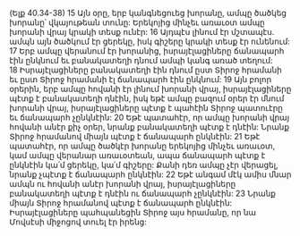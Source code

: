 (Ելք 40.34-38)
15 Այն օրը, երբ կանգնեցուեց խորանը, ամպը ծածկեց խորանը՝ վկայութեան տունը: Երեկոյից մինչեւ առաւօտ ամպը խորանի վրայ կրակի տեսք ունէր: 16 Այդպէս լինում էր մշտապէս. ամպն այն ծածկում էր ցերեկը, իսկ գիշերը կրակի տեսք էր ունենում: 17 Երբ ամպը վերանում էր խորանից, իսրայէլացիները ճանապարհ էին ընկնում եւ բանակատեղի դնում ամպի կանգ առած տեղում: 18 Իսրայէլացիները բանակատեղի էին դնում ըստ Տիրոջ հրամանի եւ ըստ Տիրոջ հրամանի էլ ճանապարհ էին ընկնում: 19 Այն բոլոր օրերին, երբ ամպը հովանի էր լինում խորանի վրայ, իսրայէլացիները պէտք է բանակատեղի դնէին, իսկ եթէ ամպը բազում օրեր էր մնում խորանի վրայ, իսրայէլացիները պէտք է պահէին Տիրոջ պատուէրը եւ ճանապարհ չընկնէին: 20 Եթէ պատահէր, որ ամպը խորանի վրայ հովանի անէր քիչ օրեր, նրանք բանակատեղի պէտք է դնէին: Նրանք Տիրոջ հրամանով միայն պէտք է ճանապարհ ընկնէին: 21 Եթէ պատահէր, որ ամպը ծածկէր խորանը երեկոյից մինչեւ առաւօտ, կամ ամպը վերանար առաւօտեան, ապա ճանապարհ պէտք է ընկնէին կա՛մ ցերեկը, կա՛մ գիշերը: Քանի դեռ ամպը չէր վերացել, նրանք չպէտք է ճանապարհ ընկնէին: 22 Եթէ անգամ մէկ ամիս մնար ամպն ու հովանի անէր խորանի վրայ, իսրայէլացիները բանակատեղի պէտք է դնէին ու ճանապարհ չընկնէին: 23 Նրանք միայն Տիրոջ հրամանով պէտք է ճանապարհ ընկնէին: Իսրայէլացիները պահպանեցին Տիրոջ այս հրամանը, որ նա Մովսէսի միջոցով տուել էր իրենց:
